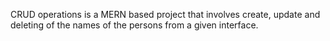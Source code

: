 CRUD operations is a MERN based project that involves create, update and deleting of the names of the persons from a given interface.
